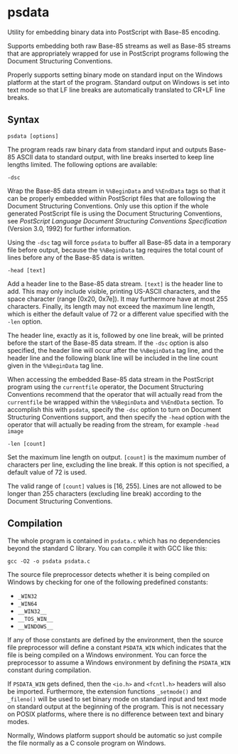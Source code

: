 # psdata

Utility for embedding binary data into PostScript with Base-85 encoding.

Supports embedding both raw Base-85 streams as well as Base-85 streams that are appropriately wrapped for use in PostScript programs following the Document Structuring Conventions.

Properly supports setting binary mode on standard input on the Windows platform at the start of the program.  Standard output on Windows is set into text mode so that LF line breaks are automatically translated to CR+LF line breaks.

## Syntax

    psdata [options]

The program reads raw binary data from standard input and outputs Base-85 ASCII data to standard output, with line breaks inserted to keep line lengths limited.  The following options are available:

    -dsc

Wrap the Base-85 data stream in `%%BeginData` and `%%EndData` tags so that it can be properly embedded within PostScript files that are following the Document Structuring Conventions.  Only use this option if the whole generated PostScript file is using the Document Structuring Conventions, see _PostScript Language Document Structuring Conventions Specification_ (Version 3.0, 1992) for further information.

Using the `-dsc` tag will force `psdata` to buffer all Base-85 data in a temporary file before output, because the `%%BeginData` tag requires the total count of lines before any of the Base-85 data is written.

    -head [text]

Add a header line to the Base-85 data stream.  `[text]` is the header line to add.  This may only include visible, printing US-ASCII characters, and the space character (range [0x20, 0x7e]).  It may furthermore have at most 255 characters.  Finally, its length may not exceed the maximum line length, which is either the default value of 72 or a different value specified with the `-len` option.

The header line, exactly as it is, followed by one line break, will be printed before the start of the Base-85 data stream.  If the `-dsc` option is also specified, the header line will occur after the `%%BeginData` tag line, and the header line and the following blank line will be included in the line count given in the `%%BeginData` tag line.

When accessing the embedded Base-85 data stream in the PostScript program using the `currentfile` operator, the Document Structuring Conventions recommend that the operator that will actually read from the `currentfile` be wrapped within the `%%BeginData` and `%%EndData` section.  To accomplish this with `psdata`, specify the `-dsc` option to turn on Document Structuring Conventions support, and then specify the `-head` option with the operator that will actually be reading from the stream, for example `-head image`

    -len [count]

Set the maximum line length on output.  `[count]` is the maximum number of characters per line, excluding the line break.  If this option is not specified, a default value of 72 is used.

The valid range of `[count]` values is [16, 255].  Lines are not allowed to be longer than 255 characters (excluding line break) according to the Document Structuring Conventions.

## Compilation

The whole program is contained in `psdata.c` which has no dependencies beyond the standard C library.  You can compile it with GCC like this:

    gcc -O2 -o psdata psdata.c

The source file preprocessor detects whether it is being compiled on Windows by checking for one of the following predefined constants:

- `_WIN32`
- `_WIN64`
- `__WIN32__`
- `__TOS_WIN__`
- `__WINDOWS__`

If any of those constants are defined by the environment, then the source file preprocessor will define a constant `PSDATA_WIN` which indicates that the file is being compiled on a Windows environment.  You can force the preprocessor to assume a Windows environment by defining the `PSDATA_WIN` constant during compilation.

If `PSDATA_WIN` gets defined, then the `<io.h>` and `<fcntl.h>` headers will also be imported.  Furthermore, the extension functions `_setmode()` and `_fileno()` will be used to set binary mode on standard input and text mode on standard output at the beginning of the program.  This is not necessary on POSIX platforms, where there is no difference between text and binary modes.

Normally, Windows platform support should be automatic so just compile the file normally as a C console program on Windows.
